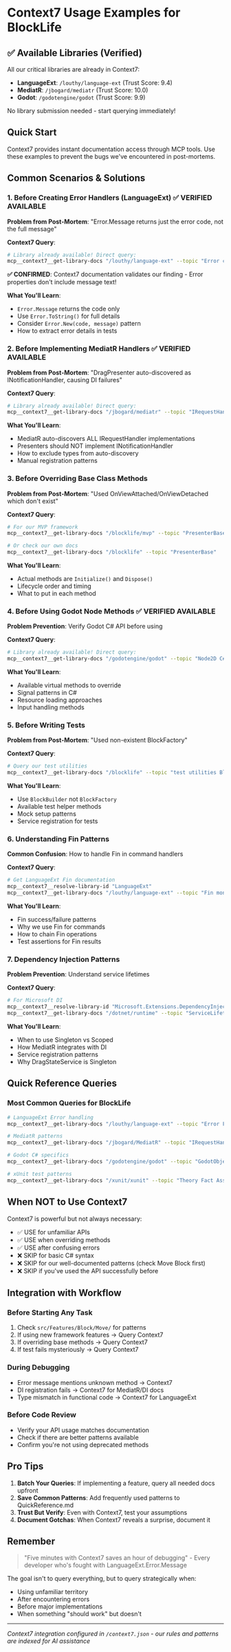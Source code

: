 # Context7 Usage Examples for BlockLife

## ✅ Available Libraries (Verified)

All our critical libraries are already in Context7:
- **LanguageExt**: `/louthy/language-ext` (Trust Score: 9.4)
- **MediatR**: `/jbogard/mediatr` (Trust Score: 10.0) 
- **Godot**: `/godotengine/godot` (Trust Score: 9.9)

No library submission needed - start querying immediately!

## Quick Start
Context7 provides instant documentation access through MCP tools. Use these examples to prevent the bugs we've encountered in post-mortems.

## Common Scenarios & Solutions

### 1. Before Creating Error Handlers (LanguageExt) ✅ VERIFIED AVAILABLE

**Problem from Post-Mortem**: "Error.Message returns just the error code, not the full message"

**Context7 Query**:
```bash
# Library already available! Direct query:
mcp__context7__get-library-docs "/louthy/language-ext" --topic "Error class Message property"
```

**✅ CONFIRMED**: Context7 documentation validates our finding - Error properties don't include message text!

**What You'll Learn**:
- `Error.Message` returns the code only
- Use `Error.ToString()` for full details
- Consider `Error.New(code, message)` pattern
- How to extract error details in tests

### 2. Before Implementing MediatR Handlers ✅ VERIFIED AVAILABLE

**Problem from Post-Mortem**: "DragPresenter auto-discovered as INotificationHandler, causing DI failures"

**Context7 Query**:
```bash
# Library already available! Direct query:
mcp__context7__get-library-docs "/jbogard/mediatr" --topic "IRequestHandler registration auto-discovery"
```

**What You'll Learn**:
- MediatR auto-discovers ALL IRequestHandler implementations
- Presenters should NOT implement INotificationHandler
- How to exclude types from auto-discovery
- Manual registration patterns

### 3. Before Overriding Base Class Methods

**Problem from Post-Mortem**: "Used OnViewAttached/OnViewDetached which don't exist"

**Context7 Query**:
```bash
# For our MVP framework
mcp__context7__get-library-docs "/blocklife/mvp" --topic "PresenterBase lifecycle methods"

# Or check our own docs
mcp__context7__get-library-docs "/blocklife" --topic "PresenterBase"
```

**What You'll Learn**:
- Actual methods are `Initialize()` and `Dispose()`
- Lifecycle order and timing
- What to put in each method

### 4. Before Using Godot Node Methods ✅ VERIFIED AVAILABLE

**Problem Prevention**: Verify Godot C# API before using

**Context7 Query**:
```bash
# Library already available! Direct query:
mcp__context7__get-library-docs "/godotengine/godot" --topic "Node2D C# methods"
```

**What You'll Learn**:
- Available virtual methods to override
- Signal patterns in C#
- Resource loading approaches
- Input handling methods

### 5. Before Writing Tests

**Problem from Post-Mortem**: "Used non-existent BlockFactory"

**Context7 Query**:
```bash
# Query our test utilities
mcp__context7__get-library-docs "/blocklife" --topic "test utilities BlockBuilder"
```

**What You'll Learn**:
- Use `BlockBuilder` not `BlockFactory`
- Available test helper methods
- Mock setup patterns
- Service registration for tests

### 6. Understanding Fin<T> Patterns

**Common Confusion**: How to handle Fin<Unit> in command handlers

**Context7 Query**:
```bash
# Get LanguageExt Fin documentation
mcp__context7__resolve-library-id "LanguageExt"
mcp__context7__get-library-docs "/louthy/language-ext" --topic "Fin monad Unit"
```

**What You'll Learn**:
- Fin<T> success/failure patterns
- Why we use Fin<Unit> for commands
- How to chain Fin operations
- Test assertions for Fin results

### 7. Dependency Injection Patterns

**Problem Prevention**: Understand service lifetimes

**Context7 Query**:
```bash
# For Microsoft DI
mcp__context7__resolve-library-id "Microsoft.Extensions.DependencyInjection"
mcp__context7__get-library-docs "/dotnet/runtime" --topic "ServiceLifetime Singleton Scoped"
```

**What You'll Learn**:
- When to use Singleton vs Scoped
- How MediatR integrates with DI
- Service registration patterns
- Why DragStateService is Singleton

## Quick Reference Queries

### Most Common Queries for BlockLife
```bash
# LanguageExt Error handling
mcp__context7__get-library-docs "/louthy/language-ext" --topic "Error Fin Option Match"

# MediatR patterns  
mcp__context7__get-library-docs "/jbogard/MediatR" --topic "IRequestHandler INotificationHandler"

# Godot C# specifics
mcp__context7__get-library-docs "/godotengine/godot" --topic "GodotObject Node2D C#"

# xUnit test patterns
mcp__context7__get-library-docs "/xunit/xunit" --topic "Theory Fact Assert"
```

## When NOT to Use Context7

Context7 is powerful but not always necessary:
- ✅ USE for unfamiliar APIs
- ✅ USE when overriding methods
- ✅ USE after confusing errors
- ❌ SKIP for basic C# syntax
- ❌ SKIP for our well-documented patterns (check Move Block first)
- ❌ SKIP if you've used the API successfully before

## Integration with Workflow

### Before Starting Any Task
1. Check `src/Features/Block/Move/` for patterns
2. If using new framework features → Query Context7
3. If overriding base methods → Query Context7
4. If test fails mysteriously → Query Context7

### During Debugging
- Error message mentions unknown method → Context7
- DI registration fails → Context7 for MediatR/DI docs
- Type mismatch in functional code → Context7 for LanguageExt

### Before Code Review
- Verify your API usage matches documentation
- Check if there are better patterns available
- Confirm you're not using deprecated methods

## Pro Tips

1. **Batch Your Queries**: If implementing a feature, query all needed docs upfront
2. **Save Common Patterns**: Add frequently used patterns to QuickReference.md
3. **Trust But Verify**: Even with Context7, test your assumptions
4. **Document Gotchas**: When Context7 reveals a surprise, document it

## Remember

> "Five minutes with Context7 saves an hour of debugging" - Every developer who's fought with LanguageExt.Error.Message

The goal isn't to query everything, but to query strategically when:
- Using unfamiliar territory
- After encountering errors
- Before major implementations
- When something "should work" but doesn't

---
*Context7 integration configured in `/context7.json` - our rules and patterns are indexed for AI assistance*